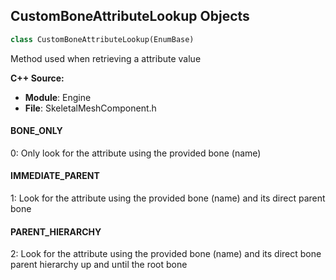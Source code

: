 ## CustomBoneAttributeLookup Objects

```python
class CustomBoneAttributeLookup(EnumBase)
```

Method used when retrieving a attribute value

**C++ Source:**

- **Module**: Engine
- **File**: SkeletalMeshComponent.h

<a id="unreal.CustomBoneAttributeLookup.BONE_ONLY"></a>

#### BONE_ONLY

0: Only look for the attribute using the provided bone (name)

<a id="unreal.CustomBoneAttributeLookup.IMMEDIATE_PARENT"></a>

#### IMMEDIATE_PARENT

1: Look for the attribute using the provided bone (name) and its direct parent bone

<a id="unreal.CustomBoneAttributeLookup.PARENT_HIERARCHY"></a>

#### PARENT_HIERARCHY

2: Look for the attribute using the provided bone (name) and its direct bone parent hierarchy up and until the root bone

<a id="unreal.RootMotionMode"></a>